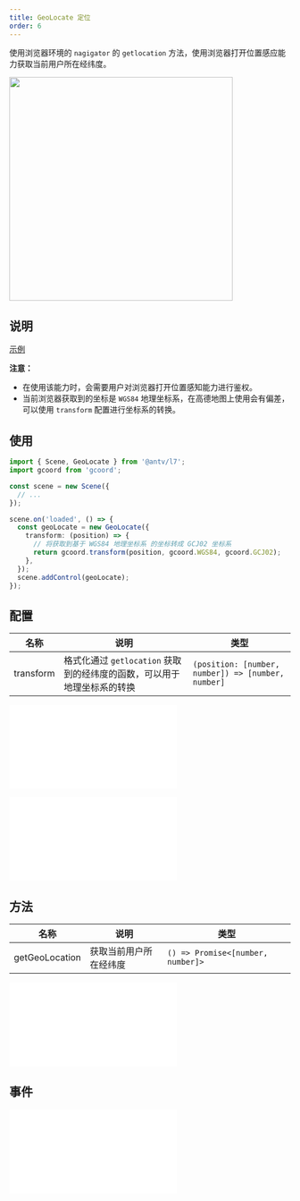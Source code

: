 ```yaml
---
title: GeoLocate 定位
order: 6
---
```


使用浏览器环境的 `nagigator` 的 `getlocation` 方法，使用浏览器打开位置感应能力获取当前用户所在经纬度。

<img src="https://gw.alipayobjects.com/mdn/rms_816329/afts/img/A*BOsBRJyYeMEAAAAAAAAAAAAAARQnAQ" width="400"/>

## 说明

[示例](/zh/examples/component/control#geolocate)

**注意：**

- 在使用该能力时，会需要用户对浏览器打开位置感知能力进行鉴权。
- 当前浏览器获取到的坐标是 `WGS84` 地理坐标系，在高德地图上使用会有偏差，可以使用 `transform` 配置进行坐标系的转换。

## 使用

```ts
import { Scene, GeoLocate } from '@antv/l7';
import gcoord from 'gcoord';

const scene = new Scene({
  // ...
});

scene.on('loaded', () => {
  const geoLocate = new GeoLocate({
    transform: (position) => {
      // 将获取到基于 WGS84 地理坐标系 的坐标转成 GCJ02 坐标系
      return gcoord.transform(position, gcoord.WGS84, gcoord.GCJ02);
    },
  });
  scene.addControl(geoLocate);
});
```

## 配置

| 名称      | 说明                                                                    | 类型                                               |
| --------- | ----------------------------------------------------------------------- | -------------------------------------------------- |
| transform | 格式化通过 `getlocation` 获取到的经纬度的函数，可以用于地理坐标系的转换 | `(position: [number, number]) => [number, number]` |

<embed src="@/docs/common/control/btn-api.md"></embed>

<embed src="@/docs/common/control/api.md"></embed>

## 方法

| 名称           | 说明                   | 类型                                |
| -------------- | ---------------------- |-----------------------------------|
| getGeoLocation | 获取当前用户所在经纬度 | `() => Promise<[number, number]>` |

<embed src="@/docs/common/control/method.md"></embed>

## 事件

<embed src="@/docs/common/control/event.md"></embed>
